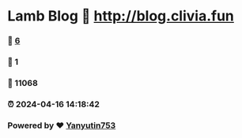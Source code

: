 # Lamb Blog :link: http://blog.clivia.fun 
### :page_facing_up: [6](http://blog.clivia.fun/tag.html) 
### :speech_balloon: 1 
### :hibiscus: 11068 
### :alarm_clock: 2024-04-16 14:18:42 
### Powered by :heart: [Yanyutin753](https://github.com/Yanyutin753/Gmeek)
